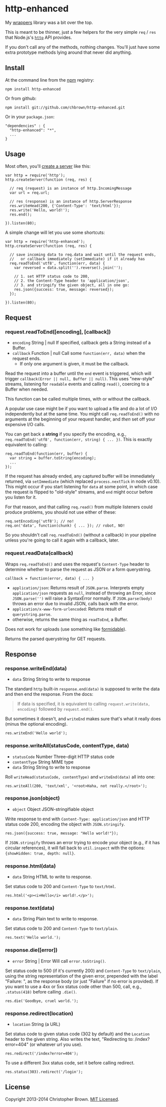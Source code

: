 # http-enhanced

My [wrappers](https://github.com/chbrown/wrappers) library was a bit over the top.

This is meant to be thinner, just a few helpers for the very simple `req` /
`res` that Node.js's [`http`](http://nodejs.org/api/http.html) API provides.

If you don't call any of the methods, nothing changes. You'll just have
some extra prototype methods lying around that never did anything.


## Install

At the command line from the [npm](https://npmjs.org/) registry:

    npm install http-enhanced

Or from github:

    npm install git://github.com/chbrown/http-enhanced.git

Or in your `package.json`:

    "dependencies" : {
      "http-enhanced": "*",
      ...
    }


## Usage

Most often, you'll [create a server](http://nodejs.org/api/http.html#http_event_request)
like this:

    var http = require('http');
    http.createServer(function (req, res) {

      // req (request) is an instance of http.IncomingMessage
      var url = req.url;

      // res (response) is an instance of http.ServerResponse
      res.writeHead(200, {'Content-Type': 'text/html'});
      res.write('Hello, world!');
      res.end();

    }).listen(80);

A simple change will let you use some shortcuts:

    var http = require('http-enhanced');
    http.createServer(function (req, res) {

      // save incoming data to req.data and wait until the request ends,
      //   or callback immediately (setImmediate) if it already has
      req.readToEnd('utf8', function(err, data) {
        var reversed = data.split('').reverse().join('');

        // 1. set HTTP status code to 200,
        // 2. the Content-Type header to 'application/json',
        // 3. and stringify the given object, all in one go:
        res.json({success: true, message: reversed});
      });

    }).listen(80);


## Request

### request.readToEnd([encoding], [callback])

* `encoding` String | null If specified, callback gets a String instead of a Buffer.
* `callback` Function | null Call some `function(err, data)` when the request ends.
    * If only one argument is given, it must be the callback.

Read the request into a buffer until the `end` event is triggered, which will
trigger `callback(Error || null, Buffer || null)`. This uses "new-style"
streams, listening for `readable` events and calling `read()`, coercing to a
Buffer when needed.

This function can be called multiple times, with or without the callback.

A popular use case might be if you want to upload a file and do a lot of I/O
independently but at the same time. You might call `req.readToEnd()` with no
arguments at the beginning of your request handler, and _then_ set off your
expensive I/O calls.

You can get back a **string** if you specify the encoding, e.g.,
`req.readToEnd('utf8', function(err, string) { ... })`. This is exactly
equivalent to calling:

    req.readToEnd(function(err, buffer) {
      var string = buffer.toString(encoding);
      ...
    });

If the request has already ended, any captured buffer will be immediately
returned, via `setImmediate` (which replaced `process.nextTick` in node v0.10).
This might occur if you start listening for `data` at some point, in which
case the request is flipped to "old-style" streams, and `end` might occur
before you listen for it.

For that reason, and that calling `req.read()` from multiple listeners could
produce problems, you should not use either of these:

    req.setEncoding('utf8'); // no!
    req.on('data', function(chunk) { ... }); // robot, NO!

So you shouldn't call `req.readToEnd()` (without a callback) in your pipeline
unless you're going to call it again with a callback, later.

### request.readData(callback)

Wraps `req.readToEnd()` and uses the request's `Content-Type` header to determine whether to parse the request as JSON or a form querystring.

    callback = function(error, data) { ... }

- `application/json`: Returns result of `JSON.parse`. Interprets empty `application/json` requests as `null`, instead of throwing an Error, since `JSON.parse('')` will raise a SyntaxError normally. If `JSON.parse(body)` throws an error due to invalid JSON, calls back with the error.
- `application/x-www-form-urlencoded`: Returns result of `querystring.parse`.
- otherwise, returns the same thing as `readToEnd`, a Buffer.

Does not work for uploads (use something like [formidable](https://github.com/felixge/node-formidable)).

Returns the parsed querystring for GET requests.


## Response

### response.writeEnd(data)

* `data` String String to write to response

The standard `http` built-in `response.end(data)` is supposed to write the
data and then end the response. From the docs:

> If data is specified, it is equivalent to calling
> `request.write(data, encoding)` followed by `request.end()`.

But sometimes it doesn't, and `writeEnd` makes sure that's what it really does
(minus the optional encoding).

    res.writeEnd('Hello world');

### response.writeAll(statusCode, contentType, data)

* `statusCode` Number Three-digit HTTP status code
* `contentType` String MIME type
* `data` String String to write to response

Roll `writeHead(statusCode, contentType)` and `writeEnd(data)` all into one:

    res.writeAll(200, 'text/xml', '<root>Haha, not really.</root>');

### response.json(object)

* `object` Object JSON-stringifiable object

Write response to end with `Content-Type: application/json` and HTTP status
code 200, encoding the object with `JSON.stringify`.

    res.json({success: true, message: "Hello world!"});

If `JSON.stringify` throws an error trying to encode your object (e.g., if it
has circular references), it will fall back to `util.inspect` with the options:
`{showHidden: true, depth: null}`.

### response.html(data)

* `data` String HTML to write to response.

Set status code to 200 and `Content-Type` to `text/html`.

    res.html('<p><i>Hello</i> world!.</p>');

### response.text(data)

* `data` String Plain text to write to response.

Set status code to 200 and `Content-Type` to `text/plain`.

    res.text('Hello world.');

### response.die([error])

* `error` String | Error Will call `error.toString()`.

Set status code to 500 (if it's currently 200) and `Content-Type` to
`text/plain`, using the string representation of the given error, prepended
with the label "Failure: ", as the response body (or just "Failure" if no
error is provided). If you want to use a 4xx or 5xx status code other than
500, call, e.g., `.status(418)` before calling `.die()`.

    res.die('Goodbye, cruel world.');

### response.redirect(location)

* `location` String (a URL)

Set status code to given status code (302 by default) and the `Location`
header to the given string. Also writes the text,
"Redirecting to: /index?error=404" (or whatever url you use).

    res.redirect('/index?error=404');

To use a different 3xx status code, set it before calling redirect.

    res.status(303).redirect('/login');

## License

Copyright 2013-2014 Christopher Brown. [MIT Licensed](http://opensource.org/licenses/MIT).
